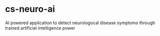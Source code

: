 # cs-neuro-ai
AI powered application to detect neurologocal disease symptoms through trained artificial intelligence power
